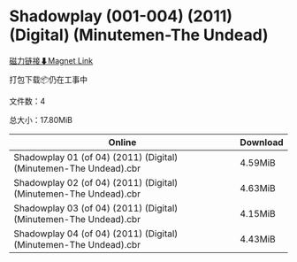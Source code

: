 # Shadowplay (001-004) (2011) (Digital) (Minutemen-The Undead)

[磁力链接⬇Magnet Link](magnet:?xt=urn:btih:441ab9ab43c1d5ee7512a24c3df98913d660611a&dn=Shadowplay%20%28001-004%29%20%282011%29%20%28Digital%29%20%28Minutemen-The%20Undead%29)

打包下载📦仍在工事中

文件数：4

总大小：17.80MiB

Online | Download
--- | ---
Shadowplay 01 (of 04) (2011) (Digital) (Minutemen-The Undead).cbr | 4.59MiB
Shadowplay 02 (of 04) (2011) (Digital) (Minutemen-The Undead).cbr | 4.63MiB
Shadowplay 03 (of 04) (2011) (Digital) (Minutemen-The Undead).cbr | 4.15MiB
Shadowplay 04 (of 04) (2011) (Digital) (Minutemen-The Undead).cbr | 4.43MiB
